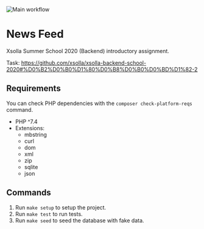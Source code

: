 ![Main workflow](https://github.com/InfluxOW/XSolla-News-Feed/workflows/Main%20workflow/badge.svg)

# News Feed
Xsolla Summer School 2020 (Backend) introductory assignment.

Task: https://github.com/xsolla/xsolla-backend-school-2020#%D0%B2%D0%B0%D1%80%D0%B8%D0%B0%D0%BD%D1%82-2

## Requirements
You can check PHP dependencies with the `composer check-platform-reqs` command.

* PHP ^7.4
* Extensions:
    * mbstring
    * curl
    * dom
    * xml
    * zip
    * sqlite
    * json

## Commands
1. Run `make setup` to setup the project.
2. Run `make test` to run tests.
3. Run `make seed` to seed the database with fake data.
